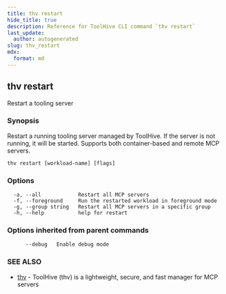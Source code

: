 ```yaml
---
title: thv restart
hide_title: true
description: Reference for ToolHive CLI command `thv restart`
last_update:
  author: autogenerated
slug: thv_restart
mdx:
  format: md
---
```


## thv restart

Restart a tooling server

### Synopsis

Restart a running tooling server managed by ToolHive.
If the server is not running, it will be started.
Supports both container-based and remote MCP servers.

```
thv restart [workload-name] [flags]
```

### Options

```
  -a, --all            Restart all MCP servers
  -f, --foreground     Run the restarted workload in foreground mode
  -g, --group string   Restart all MCP servers in a specific group
  -h, --help           help for restart
```

### Options inherited from parent commands

```
      --debug   Enable debug mode
```

### SEE ALSO

* [thv](thv.md)	 - ToolHive (thv) is a lightweight, secure, and fast manager for MCP servers

